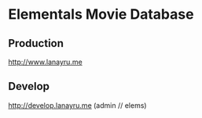 # Elementals Movie Database

## Production

http://www.lanayru.me

## Develop

http://develop.lanayru.me (admin // elems)

